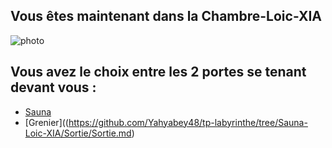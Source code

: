 ## Vous êtes maintenant dans la Chambre-Loic-XIA 

![photo](https://cdn.discordapp.com/attachments/772781214305222666/1034189603193749614/unknown.png)

## Vous avez le choix entre les 2 portes se tenant devant vous :

- [Sauna](https://github.com/Yahyabey48/tp-labyrinthe/tree/Sauna-Loic-XIA/Sauna-Loic-XIA.md)
- [Grenier]((https://github.com/Yahyabey48/tp-labyrinthe/tree/Sauna-Loic-XIA/Sortie/Sortie.md)
